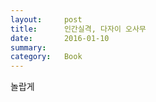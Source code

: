 ```yaml
---
layout:     post
title:      인간실격, 다자이 오사무
date:       2016-01-10
summary:    
category:	Book
---
```


놀랍게 